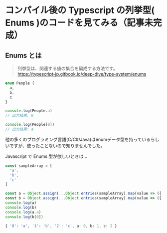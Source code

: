 # コンパイル後の Typescript の列挙型( Enums )のコードを見てみる（記事未完成）

## Enums とは

> 列挙型は、関連する値の集合を編成する方法です。  
https://typescript-jp.gitbook.io/deep-dive/type-system/enums

```typescript
enum People {
  a,
  b,
  c
}

console.log(People.a)
// 出力結果: 0

console.log(People[0])
// 出力結果: a
```

他の多くのプログラミング言語(C/C#/Java)はenumデータ型を持っているらしいですが、使ったことないので知りませんでした。

Javascript で Enums 型が欲しいときは...

```typescript
const sampleArray = [
  'a',
  'b',
  'c'
]

const a = Object.assign(...Object.entries(sampleArray).map(value => ({ [value[1]] : value[0] })), {})
const b = Object.assign(...Object.entries(sampleArray).map(value => ({ [value[0]] : value[1] })), {})
console.log(a)
console.log(b)
console.log(a.a)
console.log(b[0])
```

```typescript
{ '0': 'a', '1': 'b', '2': 'c', a: 0, b: 1, c: 2 }
```